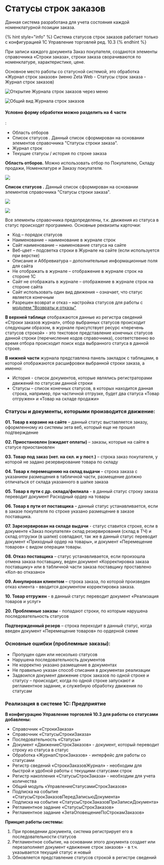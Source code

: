 # Статусы строк заказов

Данная система разработана для учета состояния каждой номенклатурной позиции заказа.

{% hint style="info" %}
Система статусов строк заказов работает только с конфигурацией 1С Управление торговлей ред. 10.3
{% endhint %}

При записи каждого документа Заказ покупателя, создаются элементы справочника «Строки заказа», строки заказа сворачиваются по номенклатуре, характеристике, цене.

Основное место работы со статусной системой, это обработка «Журнал строк заказов» \(меню Zeta Web - Статусы строк заказа - Журнал строк заказов\)

![&#x41E;&#x442;&#x43A;&#x440;&#x44B;&#x442;&#x438;&#x435; &#x416;&#x443;&#x440;&#x43D;&#x430;&#x43B;&#x430; &#x441;&#x442;&#x440;&#x43E;&#x43A; &#x437;&#x430;&#x43A;&#x430;&#x437;&#x43E;&#x432; &#x447;&#x435;&#x440;&#x435;&#x437; &#x43C;&#x435;&#x43D;&#x44E;](../.gitbook/assets/image%20%2843%29.png)

![&#x41E;&#x431;&#x449;&#x438;&#x439; &#x432;&#x438;&#x434; &#x416;&#x443;&#x440;&#x43D;&#x430;&#x43B;&#x430; &#x441;&#x442;&#x440;&#x43E;&#x43A; &#x437;&#x430;&#x43A;&#x430;&#x437;&#x43E;&#x432;](../.gitbook/assets/image%20%2827%29.png)

#### Условно форму обработки можно разделить на 4 части:

* Область отборов
* Список статусов  . Данный список сформирован на основании элементов справочника "Статусы строки заказа".
* Журнал строк
* Текущие статусы / история по строке заказа

**Область отборов.** Можно использовать отбор по Покупателю, Складу продажи, Номенклатуре и Заказу покупателя.

![](../.gitbook/assets/image%20%28282%29.png)

**Список статусов.** Данный список сформирован на основании элементов справочника "Статусы строки заказа".

![](../.gitbook/assets/image%20%28310%29.png)

![](../.gitbook/assets/image%20%28150%29.png)

Все элементы справочника предопределены, т.к. движения из статуса в статус происходят программно. Основные реквизиты карточки:

* Код – порядок статусов
* Наименование – наименование в журнале строк
* Сайт наименование – наименование статуса на сайте
* Веб-цвет – подсветка строки в Журнале на сайте \(если используется при верстке\)
* Описание и Аббревиатура – дополнительные информационные поля для сайта
* Не отображать в журнале – отображение в журнале строк на стороне 1С
* Сайт не отображать в журнале – отображение в журнале строк на стороне сайта
* Сайт использовать один вид движения – означает, что статус является конечным
* Разрешен возврат и отказ – настройка статусов для работы с [модулем "Возвраты и отказы"](vozvraty-i-otkazy.md)

**В верхней таблице** отображаются данные из регистра сведений «Строки заказов журнал», отбор выбранных статусов происходит следующим образом, в журнале присутствует ресурс «перечень статусов строкой» - это текстовое представление конечных статусов данной строки \(перечисление кодов справочника\), соответственно во время отбора происходит поиск кода выбранного статуса в данной строке.

**В нижней части** журнала представлена панель закладок с таблицами, в которой отображаются расшифровки выбранной строки заказа, а именно:

* История - список документов, которые являлись регистраторами движений по статусам данной строки
* Статусы – список конечных статусов, в которых находится данная строка, например, при частичной отгрузке, будет два статуса «Товар отгружен» и «Товар на складе продажи»

### Статусы и документы, которыми производится движение:

**01. Товар в корзине на сайте** – данный статус выставляется заказу, оформленному из системы зета веб, который еще не прошел подтверждение

**02. Приостановлен \(ожидает оплаты\)** – заказы, которые на сайте в статусе приостановлен

**03. Товар под заказ \(нет. на скл. и у пост.\)** – строка заказ покупателя, у которой не задано резервирование товара по складу

**04. Товар к перемещению на склад выдачи** – строка заказа с указанием размещения в табличной части, размещение должно отличаться от склада указанного в шапке заказа 

**05. Товар в пути с др. склада/филиала** -  в данный статус строку заказа переводит документ Расходный ордер на товары

**06. Товар в пути от поставщика** – данный статус устанавливается, если в заказе покупателя по строке указано размещение в заказе поставщика.

**07. Зарезервирован на складе выдачи** -  статус ставится строке, если в документе «Заказ покупателя» склад резервирования \(склад в ТЧ\) и склад отгрузки \(в шапке\) совпадают, так же в данный статус переводит документ «Приходный ордер на товары», и документ «Перемещение товаров» с видом операции товары.

**08. Отказ поставщика** – статус устанавливается, если произошла отмена заказа поставщику, веден документ «Корректировка заказа поставщику» или в табличной части заказа поставщику проставлено «Кол-во отказано»

**09. Аннулирован клиентом** – строка заказа, по которой произведен отказ клиента – вводится документом корректировка заказа.

**10. Товар отгружен** -  в данный статус переводит документ «Реализация товаров и услуг»

**20. Проблемные заказы** -  попадают строки, по которым нарушена последовательность статусов

**Подтвержденный резерв** – строка переходит в данный статус, когда введен документ «Перемещение товаров» по ордерной схеме

### Основные ошибки \(проблемные заказы\):

* Пропущен один или несколько статусов
* Нарушена последовательность документов
* Не корректно указано размещение в документах
* Не правильно указан способ списания в документах реализации
* Задвоился документ движение строк заказов по одной строке и статусу – происходит, когда по одной строке запускают и регламентное задание, и служебную обработку движения по статусам

### Реализация в системе 1С: Предприятие

**В конфигурацию Управление торговлей 10.3 для работы со статусами добавлены:**

* Справочник «СтрокиЗаказа»
* Справочник «СтатусыСтрокиЗаказа»
* Последовательность «Статусы»
* Документ «ДвижениеСтрокЗаказов» - документ, который переводит строку из статуса в статус
* Обработка «ЖурналСтрокЗаказов» - интерфейс для работы со статусами
* Регистр сведений «СтрокиЗаказовЖурнал» - необходим для быстрой и удобной работы с текущими статусами строк
* Регистр накопления «СтатусыСтрокЗаказа» -  необходим для учета количества
* Общий модуль «УправлениеСтатусамиСтрокЗаказов»
* Подписка на событие «СтатусыСтрокЗаказовПередЗаписьюДокумента»
* Подписка на событие «СтатусыСтрокЗаказовПриЗаписиДокумента»
* Регламентное задание «СтатусыСтрокЗаказов»
* Регламентное задание «ЗетаОповещениеПоСтрокамЗаказов»

**Принцип работы системы:**

1. При проведении документа, система регистрирует его в последовательности статусов
2. Регламентное событие, на основании этого документа создает или перезаполняет документ «движение строк заказов» -  в т.ч. указывается текущий статус и новый
3. Обновляется представление статусов строкой в регистре сведений

